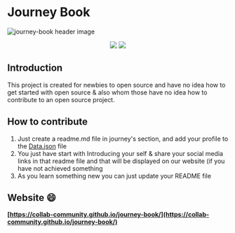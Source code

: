 # Journey Book

![journey-book header image](https://socialify.git.ci/collab-community/journey-book/image?description=1&font=Inter&forks=1&issues=1&logo=https%3A%2F%2Fcdn2.iconfinder.com%2Fdata%2Ficons%2Fgeest-travel-kit%2F128%2Ftravel_journey-13-512.png&name=1&pattern=Solid&pulls=1&stargazers=1&theme=Dark)

<div align="center">
<img src="https://img.shields.io/badge/License-MIT-yellow.svg" />
<img src="https://github-size-badge.herokuapp.com/collab-community/journey-book.svg" />
  <a href="https://github.com/collab-community/journey-book"></a>
</div>

## Introduction

This project is  created for newbies to open source and have no idea how to get started with open source & also whom those have no idea how to contribute to an open source project. 

## How to contribute

1. Just create a readme.md file in journey's section, and add your profile to the [Data.json](https://github.com/collab-community/journey-book/blob/main/Data.json) file
2. You just have start with Introducing your self & share your social media links in that readme file and that will be displayed on our website (if you have not achieved something
3. As you learn something new you can just update your README file 

## Website :smile:

**[https://collab-community.github.io/journey-book/](https://collab-community.github.io/journey-book/)**
